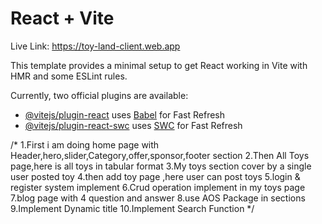 # React + Vite
Live Link: https://toy-land-client.web.app

This template provides a minimal setup to get React working in Vite with HMR and some ESLint rules.

Currently, two official plugins are available:

- [@vitejs/plugin-react](https://github.com/vitejs/vite-plugin-react/blob/main/packages/plugin-react/README.md) uses [Babel](https://babeljs.io/) for Fast Refresh
- [@vitejs/plugin-react-swc](https://github.com/vitejs/vite-plugin-react-swc) uses [SWC](https://swc.rs/) for Fast Refresh

/*
1.First i am doing home page with Header,hero,slider,Category,offer,sponsor,footer section
2.Then All Toys page,here is all toys in tabular format
3.My toys section cover by a single user posted toy
4.then add toy page ,here user can post toys
5.login & register system implement
6.Crud operation implement in my toys page
7.blog page with 4 question and answer
8.use  AOS Package in sections
9.Implement Dynamic title
10.Implement Search Function
*/
